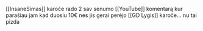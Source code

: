 [[InsaneSimas]] karoče rado 2 sav senumo [[YouTube]] komentarą kur parašiau jam kad duosiu 10€ nes jis gerai perėjo [[GD Lygis]] karoče... nu tai pizda